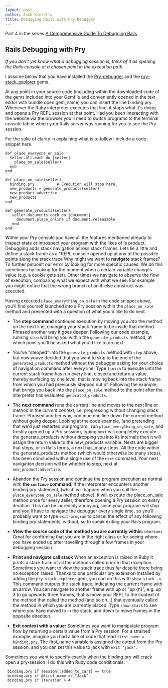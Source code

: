 ```yaml
---
layout: post
author: Jack Kinsella
title: Debugging Rails with Pry Debugger
---
```


Part 4 in the series [A Comprehensive Guide To Debugging Rails](/2014/06/06/a-comprehensive-guide-to-debugging-rails.html)

## Rails Debugging with Pry ##

*If you don't yet know what a debugging session is, think of it as opening the Rails console at a chosen point in the execution path.*

I assume below that you have installed the [Pry-debugger](https://github.com/nixme/pry-debugger) and the [pry-stack_explorer](https://github.com/pry/pry-stack_explorer) gems.

At any point in your source code (including within the downloaded code of the gems included into your Gemfile and conveniently opened in the text editor with bundle open gem_name) you can insert the line binding.pry. Whenever the Ruby interpreter executes that line, it stops what it's doing and opens a Pry REPL session at that point.  Had you been interacting with the website via the browser you'll need to switch programs to the terminal console tab in which your Rails server was running for you to see the Pry session.

For the sake of clarity in explaining what is to follow I include a code-snippet here.

    def place_everyone_on_sale
      Seller.all.each do |seller|
        place_on_sale(seller)
      end
    end

    def place_on_sale(seller)
      binding.pry          # Execution will stop here.
      new_products = generate_products(seller)
      new_product.advertise
      new_products
    end

    def generate_products(seller)
       seller.documents.each do |document|
         document.place_online if document.releasable
       end
    end

Within your Pry console you have all the features mentioned already to inspect state or introspect your program with the likes of ls product. Debugging adds stack navigation across stack frames. Lets lie a little and define a stack frame as a "REPL console opened up at any of the possible points along the stack trace Why might we want to **navigate** stack frames? To further pinpoint our error by looking for more specific causes. We do this sometimes by looking for the moment when a certain variable changes value (e.g. a cookie gets set). Other times we navigate to observe the flow of execution, comparing what we expect with what we see. For example you might notice that the wrong branch of an if-else construct was executed.

Having executed `place_everything_on_sale` in the code snippet above, you'll find yourself launched into a Pry session within the `place_on_sale` method and presented with a question of what you'd like to do next.

* The **step command** continues execution by moving you *into* the method on the next line, changing your stack frame to be inside that method. Phrased another way it goes deeper. Following our code example, running `step` will bring you within the `generate_products` method, at which point you'll be asked what you'd like to do next.

* You've "stepped" into the `generate_products` method with `step` above, but now youve decided that you want to skip to the end of the `generated_products` method without the debugger asking for your choice of navigation command after every line. Type `finish` to execute until the current stack frame has run every line, closed and return a value, thereby surfacing by one level, that is moving back into the stack frame from which you had previously stepped out of. Following the example, that brings you back into the `place_on_sale` method to the point after the interpreter has evaluated `generated_products`.

* The **next command** runs the current line and moves to the next line or method in the *current context*, i.e. progressing without changing stack frame. Phrased another way, continue one line down the current method without going deeper. Looking at the code example, (and pretending that we'd just restarted our program , run `place_everything_on_sale`, and freshly opened up a Pry session), typing `next` will completely execute the generate\_products without dropping you into its internals then it will assign the return value to the new_products variable. Nexts are bigger that steps, or in Rails terms, a next has_many steps. All the code within the generate\_products method (which would otherwise be many steps), has been concluded with a single use of the `next` command. Your next navigation decision will be whether to step, next at `new_product.advertise`.

* Abandon the Pry session and continue the program execution as normal with **the `continue` command**. If the interpreter encounters another binding.pry statement, (which will happen when you call the `place_everyone_on_sale` method above), it will execute the place_on_sale method once for every seller, therefore opening a Pry session on every iteration. This can be incredibly annoying, since your program will stop and you'll have to navigate the debugger every single time, so you'll probably want to type `exit-program` to cancel the effect of any following binding.pry statements, without, so to speak exiting your Rails program.

* **View the source code of the method you are currently within:**  `whereami` Great for confirming that you are in the right class or for seeing where you have ended up after travelling through a few frames in your debugging session.

* **Print and navigate call stack** When an exception is raised in Ruby it prints a stack trace of all the methods called prior to that exception. Sometimes you want to view the stack trace thus far despite there being no exception raised. Thanks to one particular pry extension installed by adding the `pry-stack_explorer`  gem, you can do this with `show-stack -v`. This command outputs the stack trace, indicating the current frame with an arrow. You can navigate to another frame with up or "up {n}", e.g. up 3 to go upwards three frames, that is move your REPL to the context of the method that called the method (and so on...) that eventually called the method in which you are currently placed. Type `show-stack` to see where you have moved to in the stack, and down to move frames in the opposite direction.

* **Exit context with a value:** Sometimes you want to manipulate program flow by returning a certain value from a Pry session. For a strained example, imagine you had a line of code that read `first_name = binding.pry`. The first_name variable is assigned the output from the Pry session, and you can set this value to jack with `exit "jack"`.

Sometimes you want to specify exactly when the binding.pry will crack open a pry-session. I do this with Ruby code conditionals:


     binding.pry if session[:added_to_cart] == true
     binding.pry if @first_name == "Jack"
     binding.pry if iteration > 4

